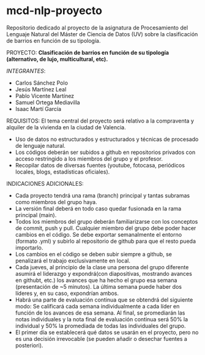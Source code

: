 # mcd-nlp-proyecto
Repositorio dedicado al proyecto de la asignatura de Procesamiento del Lenguaje Natural del Máster de Ciencia de Datos (UV) sobre la clasificación de barrios en función de su tipología.

PROYECTO:
**Clasificación de barrios en función de su tipología (alternativo, de lujo, multicultural, etc).**

*INTEGRANTES*:
- Carlos Sánchez Polo
- Jesús Martínez Leal
- Pablo Vicente Martínez
- Samuel Ortega Mediavilla
- Isaac Martí García


REQUISITOS:
El tema central del proyecto será relativo a la compraventa y alquiler
de la vivienda en la ciudad de Valencia.

- Uso de datos no estructurados y estructurados y técnicas de
procesado de lenguaje natural.
- Los códigos deberán ser subidos a github en repositorios privados con
acceso restringido a los miembros del grupo y el profesor.
- Recopilar datos de diversas fuentes (youtube, fotocasa, periódicos
locales, blogs, estadísticas oficiales).


INDICACIONES ADICIONALES:
- Cada proyecto tendrá una rama (branch) principal y tantas subramas como miembros del grupo haya.
- La versión final deberá en todo caso quedar fusionada en la rama principal (main).
- Todos los miembros del grupo deberán familiarizarse con los conceptos de commit, push y pull. Cualquier miembro del grupo debe poder hacer cambios en el código. Se debe exportar semanalmente el entorno (formato .yml) y subirlo al repositorio de github para que el resto pueda importarlo.
- Los cambios en el código se deben subir siempre a github, se penalizará el trabajo exclusivamente en local.
- Cada jueves, al principio de la clase una persona del grupo diferente asumirá el liderazgo y expondrá(con diapositivas, mostrando avances en githubt, etc.) los avances que ha hecho el grupo esa semana (presentación de ~5 minutos). La última semana puede haber dos líderes y, en su caso, expondrían ambos.
- Habrá una parte de evaluación continua que se obtendrá del siguiente modo: Se calificará cada semana individualmente a cada líder en función de los avances de esa semana. Al final, se promediarán las notas individuales y la nota final de evaluación continua será 50% la individual y 50% la promediada de todas las individuales del grupo.
- El primer día se establecerá qué datos se usarán en el proyecto, pero no es una decisión irrevocable (se pueden añadir o desechar fuentes a posteriori).

